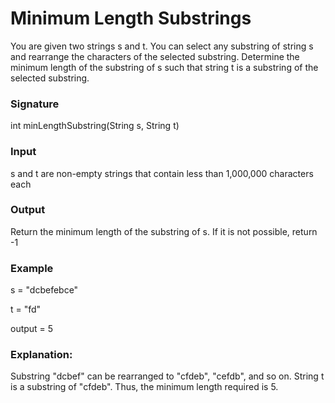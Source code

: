 # Minimum Length Substrings

You are given two strings s and t. You can select any substring of string s and rearrange the characters of the selected substring. Determine the minimum length of the substring of s such that string t is a substring of the selected substring.

### Signature

int minLengthSubstring(String s, String t)

### Input

s and t are non-empty strings that contain less than 1,000,000 characters each

### Output

Return the minimum length of the substring of s. If it is not possible, return -1

### Example

s = "dcbefebce"

t = "fd"

output = 5

### Explanation:

Substring "dcbef" can be rearranged to "cfdeb", "cefdb", and so on. String t is a substring of "cfdeb". Thus, the minimum length required is 5.